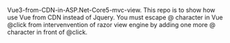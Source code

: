 Vue3-from-CDN-in-ASP.Net-Core5-mvc-view. This repo is to show how use Vue from CDN instead of Jquery. You must escape @ character in Vue @click from intervenvention of razor view engine by adding one more @ character in front of @click. 
